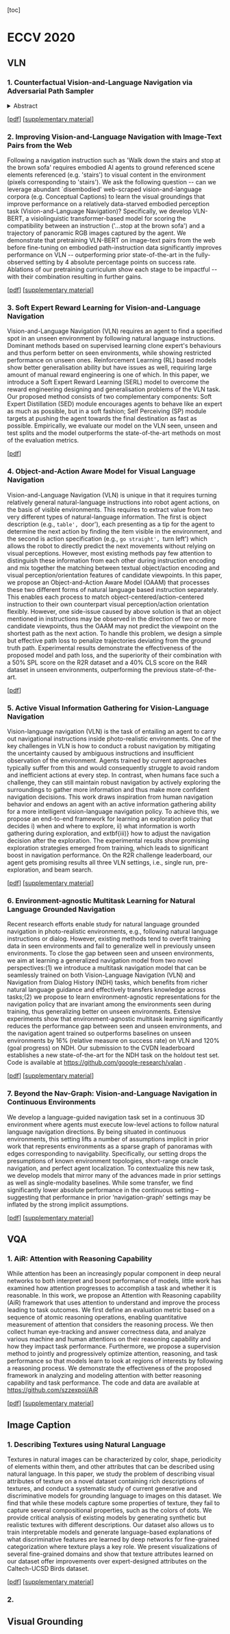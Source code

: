 [toc]

# ECCV 2020

## VLN

### 1. Counterfactual Vision-and-Language Navigation via Adversarial Path Sampler

<details>
<summary>
Abstract
</summary>
<br/>
Vision-and-Language Navigation (VLN) is a task where agents must decide how to move through a 3D environment to reach a goal by grounding natural language instructions to the visual surroundings. One of the problems of the VLN task is data scarcity since it is difficult to collect enough navigation paths with human-annotated instructions for interactive environments. In this paper, we explore the use of counterfactual thinking as a human-inspired data augmentation method that results in robust models. Counterfactual thinking is a concept that describes the human propensity to create possible alternatives to life events that have already occurred. We propose an adversarial-driven counterfactual reasoning model that can consider effective conditions instead of low-quality augmented data. In particular, we present a model-agnostic adversarial path sampler (APS) that learns to sample challenging paths that force the navigator to improve based on the navigation performance. APS also serves to do pre-exploration of unseen environments to strengthen the model's ability to generalize. We evaluate the influence of APS on the performance of different VLN baseline models using the room-to-room dataset (R2R). The results show that the adversarial training process with our proposed APS benefits VLN models under both seen and unseen environments. And the pre-exploration process can further gain additional improvements under unseen environments.
</details>

[[pdf](https://www.ecva.net/papers/eccv_2020/papers_ECCV/papers/123510069.pdf)] [[supplementary material](https://www.ecva.net/papers/eccv_2020/papers_ECCV/papers/123510069-supp.pdf)]

### 2. Improving Vision-and-Language Navigation with Image-Text Pairs from the Web

Following a navigation instruction such as 'Walk down the stairs and stop at the brown sofa' requires embodied AI agents to ground referenced scene elements referenced (e.g. 'stairs') to visual content in the environment (pixels corresponding to 'stairs'). We ask the following question -- can we leverage abundant `disembodied' web-scraped vision-and-language corpora (e.g. Conceptual Captions) to learn the visual groundings that improve performance on a relatively data-starved embodied perception task (Vision-and-Language Navigation)? Specifically, we develop VLN-BERT, a visiolinguistic transformer-based model for scoring the compatibility between an instruction ('...stop at the brown sofa') and a trajectory of panoramic RGB images captured by the agent. We demonstrate that pretraining VLN-BERT on image-text pairs from the web before fine-tuning on embodied path-instruction data significantly improves performance on VLN -- outperforming prior state-of-the-art in the fully-observed setting by 4 absolute percentage points on success rate. Ablations of our pretraining curriculum show each stage to be impactful -- with their combination resulting in further gains.

[[pdf](https://www.ecva.net/papers/eccv_2020/papers_ECCV/papers/123510256.pdf)] [[supplementary material](https://www.ecva.net/papers/eccv_2020/papers_ECCV/papers/123510256-supp.pdf)]

### 3. Soft Expert Reward Learning for Vision-and-Language Navigation

Vision-and-Language Navigation (VLN) requires an agent to find a specified spot in an unseen environment by following natural language instructions. Dominant methods based on supervised learning clone expert's behaviours and thus perform better on seen environments, while showing restricted performance on unseen ones. Reinforcement Learning (RL) based models show better generalisation ability but have issues as well, requiring large amount of manual reward engineering is one of which. In this paper, we introduce a Soft Expert Reward Learning (SERL) model to overcome the reward engineering designing and generalisation problems of the VLN task. Our proposed method consists of two complementary components: Soft Expert Distillation (SED) module encourages agents to behave like an expert as much as possible, but in a soft fashion; Self Perceiving (SP) module targets at pushing the agent towards the final destination as fast as possible. Empirically, we evaluate our model on the VLN seen, unseen and test splits and the model outperforms the state-of-the-art methods on most of the evaluation metrics.

[[pdf](https://www.ecva.net/papers/eccv_2020/papers_ECCV/papers/123540120.pdf)]

### 4. Object-and-Action Aware Model for Visual Language Navigation

Vision-and-Language Navigation (VLN) is unique in that it requires turning relatively general natural-language instructions into robot agent actions, on the basis of visible environments. This requires to extract value from two very different types of natural-language information. The first is object description (e.g., `table', `door'), each presenting as a tip for the agent to determine the next action by finding the item visible in the environment, and the second is action specification (e.g., `go straight', `turn left') which allows the robot to directly predict the next movements without relying on visual perceptions. However, most existing methods pay few attention to distinguish these information from each other during instruction encoding and mix together the matching between textual object/action encoding and visual perception/orientation features of candidate viewpoints. In this paper, we propose an Object-and-Action Aware Model (OAAM) that processes these two different forms of natural language based instruction separately. This enables each process to match object-centered/action-centered instruction to their own counterpart visual perception/action orientation flexibly. However, one side-issue caused by above solution is that an object mentioned in instructions may be observed in the direction of two or more candidate viewpoints, thus the OAAM may not predict the viewpoint on the shortest path as the next action. To handle this problem, we design a simple but effective path loss to penalize trajectories deviating from the ground truth path. Experimental results demonstrate the effectiveness of the proposed model and path loss, and the superiority of their combination with a 50% SPL score on the R2R dataset and a 40% CLS score on the R4R dataset in unseen environments, outperforming the previous state-of-the-art.

[[pdf](https://www.ecva.net/papers/eccv_2020/papers_ECCV/papers/123550307.pdf)]

### 5. Active Visual Information Gathering for Vision-Language Navigation

Vision-language navigation (VLN) is the task of entailing an agent to carry out navigational instructions inside photo-realistic environments. One of the key challenges in VLN is how to conduct a robust navigation by mitigating the uncertainty caused by ambiguous instructions and insufficient observation of the environment. Agents trained by current approaches typically suffer from this and would consequently struggle to avoid random and inefficient actions at every step. In contrast, when humans face such a challenge, they can still maintain robust navigation by actively exploring the surroundings to gather more information and thus make more confident navigation decisions. This work draws inspiration from human navigation behavior and endows an agent with an active information gathering ability for a more intelligent vision-language navigation policy. To achieve this, we propose an end-to-end framework for learning an exploration policy that decides i) when and where to explore, ii) what information is worth gathering during exploration, and extbf{iii)} how to adjust the navigation decision after the exploration. The experimental results show promising exploration strategies emerged from training, which leads to significant boost in navigation performance. On the R2R challenge leaderboard, our agent gets promising results all three VLN settings, i.e., single run, pre-exploration, and beam search.

[[pdf](https://www.ecva.net/papers/eccv_2020/papers_ECCV/papers/123670307.pdf)] [[supplementary material](https://www.ecva.net/papers/eccv_2020/papers_ECCV/papers/123670307-supp.zip)] 

### 6. Environment-agnostic Multitask Learning for Natural Language Grounded Navigation

Recent research efforts enable study for natural language grounded navigation in photo-realistic environments, e.g., following natural language instructions or dialog. However, existing methods tend to overfit training data in seen environments and fail to generalize well in previously unseen environments. To close the gap between seen and unseen environments, we aim at learning a generalized navigation model from two novel perspectives:(1) we introduce a multitask navigation model that can be seamlessly trained on both Vision-Language Navigation (VLN) and Navigation from Dialog History (NDH) tasks, which benefits from richer natural language guidance and effectively transfers knowledge across tasks;(2) we propose to learn environment-agnostic representations for the navigation policy that are invariant among the environments seen during training, thus generalizing better on unseen environments. Extensive experiments show that environment-agnostic multitask learning significantly reduces the performance gap between seen and unseen environments, and the navigation agent trained so outperforms baselines on unseen environments by 16\% (relative measure on success rate) on VLN and 120\% (goal progress) on NDH. Our submission to the CVDN leaderboard establishes a new state-of-the-art for the NDH task on the holdout test set. Code is available at https://github.com/google-research/valan .

[[pdf](https://www.ecva.net/papers/eccv_2020/papers_ECCV/papers/123690409.pdf)] [[supplementary material](https://www.ecva.net/papers/eccv_2020/papers_ECCV/papers/123690409-supp.pdf)] 

### 7. Beyond the Nav-Graph: Vision-and-Language Navigation in Continuous Environments

We develop a language-guided navigation task set in a continuous 3D environment where agents must execute low-level actions to follow natural language navigation directions. By being situated in continuous environments, this setting lifts a number of assumptions implicit in prior work that represents environments as a sparse graph of panoramas with edges corresponding to navigability. Specifically, our setting drops the presumptions of known environment topologies, short-range oracle navigation, and perfect agent localization. To contextualize this new task, we develop models that mirror many of the advances made in prior settings as well as single-modality baselines. While some transfer, we find significantly lower absolute performance in the continuous setting – suggesting that performance in prior ‘navigation-graph’ settings may be inflated by the strong implicit assumptions.

[[pdf](https://www.ecva.net/papers/eccv_2020/papers_ECCV/papers/123730103.pdf)] [[supplementary material](https://www.ecva.net/papers/eccv_2020/papers_ECCV/papers/123730103-supp.pdf)]

## VQA

### 1. AiR: Attention with Reasoning Capability

While attention has been an increasingly popular component in deep neural networks to both interpret and boost performance of models, little work has examined how attention progresses to accomplish a task and whether it is reasonable. In this work, we propose an Attention with Reasoning capability (AiR) framework that uses attention to understand and improve the process leading to task outcomes. We first define an evaluation metric based on a sequence of atomic reasoning operations, enabling quantitative measurement of attention that considers the reasoning process. We then collect human eye-tracking and answer correctness data, and analyze various machine and human attentions on their reasoning capability and how they impact task performance. Furthermore, we propose a supervision method to jointly and progressively optimize attention, reasoning, and task performance so that models learn to look at regions of interests by following a reasoning process. We demonstrate the effectiveness of the proposed framework in analyzing and modeling attention with better reasoning capability and task performance. The code and data are available at https://github.com/szzexpoi/AiR

[[pdf](https://www.ecva.net/papers/eccv_2020/papers_ECCV/papers/123460086.pdf)] [[supplementary material](https://www.ecva.net/papers/eccv_2020/papers_ECCV/papers/123460086-supp.zip)]

## Image Caption

### 1. Describing Textures using Natural Language

Textures in natural images can be characterized by color, shape, periodicity of elements within them, and other attributes that can be described using natural language. In this paper, we study the problem of describing visual attributes of texture on a novel dataset containing rich descriptions of textures, and conduct a systematic study of current generative and discriminative models for grounding language to images on this dataset. We find that while these models capture some properties of texture, they fail to capture several compositional properties, such as the colors of dots. We provide critical analysis of existing models by generating synthetic but realistic textures with different descriptions. Our dataset also allows us to train interpretable models and generate language-based explanations of what discriminative features are learned by deep networks for fine-grained categorization where texture plays a key role. We present visualizations of several fine-grained domains and show that texture attributes learned on our dataset offer improvements over expert-designed attributes on the Caltech-UCSD Birds dataset.

[[pdf](https://www.ecva.net/papers/eccv_2020/papers_ECCV/papers/123460052.pdf)] [[supplementary material](https://www.ecva.net/papers/eccv_2020/papers_ECCV/papers/123460052-supp.pdf)]

### 2. 

## Visual Grounding

